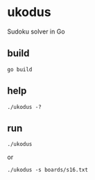 # ukodus
Sudoku solver in Go

## build

`go build`

## help

`./ukodus -?`

## run

`./ukodus`

or

`./ukodus -s boards/s16.txt`
